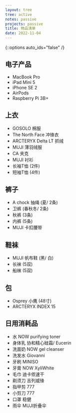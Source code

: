 ```yaml
---
layout: tree
tree: active
notes: passive
projects: passive
title: 物品清单
date: 2022-11-04
---
```



{::options auto_ids="false" /}


## 电子产品
* MacBook Pro
* iPad Mini 5
* iPhone SE 2
* AirPods
* Raspberry Pi 3B+

## 上衣
* GOSOLO 棉服
* The North Face 冲锋衣
* ARCTERYX Delta LT 抓绒
* MUJI 薄羽绒服
* CA 夹克
* MUJI 衬衫
* 长袖T恤 (2件)
* 短袖T恤 (4件)

## 裤子
* A chock 抽绳 (夏/ 2条)
* 卫裤 (春秋冬/ 2条)
* 秋裤 (3条)
* 内裤 (5条)
* MUJI 卡扣腰带

## 鞋袜
* MUJI 帆布鞋 (黑/ 白)
* 长袜 (5双)
* 船袜 (5双)

## 包
* Osprey 小鹰 (48寸)
* ARCTERYX INDEX 15

## 日用消耗品
* 水 NOW purifying toner
* 身体乳 协和精心硅霜/ Eucerin
* 洗面奶 NOW gel cleanser
* 洗发水 Giovanni
* 牙刷 MINISO
* 牙膏 NOW XyliWhite
* 毛巾 迪卡侬速干
* 剃须刀 吉列威锋
* 指甲剪 777
* 小剪刀 777
* 口罩 稳健
* 雨伞 MUJI折叠伞

